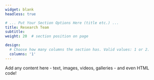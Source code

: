 ```yaml
---
widget: blank
headless: true

# ... Put Your Section Options Here (title etc.) ...
title: Research Team 
subtitle:
weight: 20  # section position on page

design:
  # Choose how many columns the section has. Valid values: 1 or 2.
  columns: '1'
---
```


Add any content here - text, images, videos, galleries - and even HTML code!
